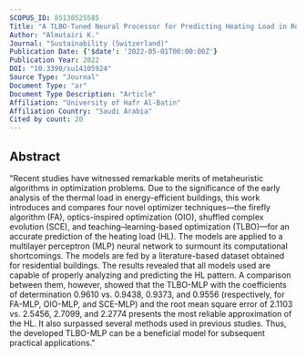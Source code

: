 ```yaml
---
SCOPUS_ID: 85130525585
Title: "A TLBO-Tuned Neural Processor for Predicting Heating Load in Residential Buildings"
Author: "Almutairi K."
Journal: "Sustainability (Switzerland)"
Publication Date: {'$date': '2022-05-01T00:00:00Z'}
Publication Year: 2022
DOI: "10.3390/su14105924"
Source Type: "Journal"
Document Type: "ar"
Document Type Description: "Article"
Affiliation: "University of Hafr Al-Batin"
Affiliation Country: "Saudi Arabia"
Cited by count: 20
---
```


## Abstract
"Recent studies have witnessed remarkable merits of metaheuristic algorithms in optimization problems. Due to the significance of the early analysis of the thermal load in energy-efficient buildings, this work introduces and compares four novel optimizer techniques—the firefly algorithm (FA), optics-inspired optimization (OIO), shuffled complex evolution (SCE), and teaching–learning-based optimization (TLBO)—for an accurate prediction of the heating load (HL). The models are applied to a multilayer perceptron (MLP) neural network to surmount its computational shortcomings. The models are fed by a literature-based dataset obtained for residential buildings. The results revealed that all models used are capable of properly analyzing and predicting the HL pattern. A comparison between them, however, showed that the TLBO-MLP with the coefficients of determination 0.9610 vs. 0.9438, 0.9373, and 0.9556 (respectively, for FA-MLP, OIO-MLP, and SCE-MLP) and the root mean square error of 2.1103 vs. 2.5456, 2.7099, and 2.2774 presents the most reliable approximation of the HL. It also surpassed several methods used in previous studies. Thus, the developed TLBO-MLP can be a beneficial model for subsequent practical applications."
